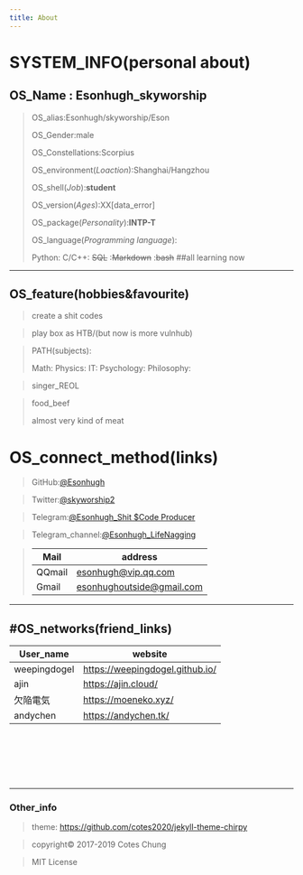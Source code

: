 ```yaml
---
title: About
---
```

# SYSTEM_INFO(personal about)

## OS_Name : Esonhugh_skyworship
>OS_alias:Esonhugh/skyworship/Eson
>
>OS_Gender:male
>
>OS_Constellations:Scorpius 
>
>OS_environment(*Loaction*):Shanghai/Hangzhou
>
>OS_shell(*Job*):**student**
>
>OS_version(*Ages*):XX[data_error]
>
>OS_package(*Personality*):**INTP-T**
>
>OS_language(*Programming language*):
>
>Python: C/C++: ~~SQL~~ :~~Markdown~~ :~~bash~~ ##all learning now

---
## OS_feature(hobbies&favourite)

>create a shit codes

>play box as HTB/(but now is more vulnhub)

>PATH(subjects):
>
>Math:
>Physics:
>IT:
>Psychology:
>Philosophy:

>singer_REOL

>food_beef
>
>almost very kind of meat

# OS_connect_method(links)
>GitHub:[@Esonhugh](https://github.com/Esonhugh)

>Twitter:[@skyworship2](https://twitter.com/Skyworship2?s=09)

>Telegram:[@Esonhugh_Shit $Code Producer](https://t.me/EsonHugh_Skywalker)

>Telegram_channel:[@Esonhugh_LifeNagging](https://t.me/Esonhugh_LifeNagging)


>Mail|address
>----|-----
>QQmail|esonhugh@vip.qq.com
>Gmail|esonhughoutside@gmail.com

---
#OS_networks(friend_links)
---
User_name|website
---------|-------
weepingdogel|https://weepingdogel.github.io/
ajin|https://ajin.cloud/
欠陥電気|https://moeneko.xyz/
andychen|https://andychen.tk/


```







```
---
### Other_info
>theme: https://github.com/cotes2020/jekyll-theme-chirpy

>copyright© 2017-2019 Cotes Chung

>MIT License

